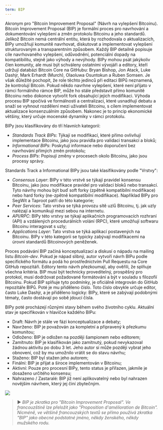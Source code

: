 ```yaml
---
term: BIP
---
```


Akronym pro "Bitcoin Improvement Proposal" (Návrh na vylepšení Bitcoinu). Bitcoin Improvement Proposal (BIP) je formální proces pro navrhování a dokumentování vylepšení a změn protokolu Bitcoinu a jeho standardů. Jelikož Bitcoin nemá centrální entitu, která by rozhodovala o aktualizacích, BIPy umožňují komunitě navrhovat, diskutovat a implementovat vylepšení strukturovaným a transparentním způsobem. Každý BIP detailně popisuje cíle navrhovaného vylepšení, odůvodnění, potenciální dopady na kompatibilitu, stejně jako výhody a nevýhody. BIPy mohou psát jakýkoliv člen komunity, ale musí být schváleny ostatními vývojáři a editory, kteří udržují databázi Bitcoin Core na GitHubu: Bryan Bishop, Jon Atack, Luke Dashjr, Mark Erhardt (Murch), Olaoluwa Osuntokun a Ruben Somsen. Je však důležité pochopit, že role těchto jedinců při editaci BIPů neznamená, že kontrolují Bitcoin. Pokud někdo navrhne vylepšení, které není přijato v rámci formálního rámce BIP, může ho stále představit přímo komunitě Bitcoinu nebo dokonce vytvořit fork obsahující jejich modifikaci. Výhoda procesu BIP spočívá ve formálnosti a centralizaci, které usnadňují debatu a snaží se vyhnout rozdělení mezi uživateli Bitcoinu, s cílem implementovat aktualizace konsenzuálním způsobem. Nakonec je to princip ekonomické většiny, který určuje mocenské dynamiky v rámci protokolu.

BIPy jsou klasifikovány do tří hlavních kategorií:
* *Standards Track BIPs*: Týkají se modifikací, které přímo ovlivňují implementace Bitcoinu, jako jsou pravidla pro validaci transakcí a bloků;
* *Informational BIPs*: Poskytují informace nebo doporučení bez navrhování přímých změn protokolu;
* *Process BIPs*: Popisují změny v procesech okolo Bitcoinu, jako jsou procesy správy.

Standards Track a Informational BIPy jsou také klasifikovány podle "Vrstvy":
* *Consensus Layer*: BIPy v této vrstvě se týkají pravidel konsensu Bitcoinu, jako jsou modifikace pravidel pro validaci bloků nebo transakcí. Tyto návrhy mohou být buď soft forky (zpětně kompatibilní modifikace) nebo hard forky (ne-zpětně kompatibilní modifikace). Například BIPy pro SegWit a Taproot patří do této kategorie;
* *Peer Services*: Tato vrstva se týká provozu sítě uzlů Bitcoinu, tj. jak uzly nalézají a komunikují mezi sebou na internetu.
* *API/RPC*: BIPy této vrstvy se týkají aplikačních programovacích rozhraní (API) a vzdálených procedurálních volání (RPC), které umožňují softwaru Bitcoinu interagovat s uzly;
* *Applications Layer*: Tato vrstva se týká aplikací postavených na Bitcoinu. BIPy v této kategorii se typicky zabývají modifikacemi na úrovni standardů Bitcoinových peněženek.

Proces podávání BIP začíná konceptualizací a diskusí o nápadu na mailing listu *Bitcoin-dev*. Pokud je nápad slibný, autor vytvoří návrh BIPu podle specifického formátu a podá ho prostřednictvím Pull Requestu na Core GitHub repozitáři. Editory tento návrh přezkoumají, aby ověřili, že splňuje všechna kritéria. BIP musí být technicky proveditelný, prospěšný pro protokol, musí dodržovat požadované formátování a být v souladu s filozofií Bitcoinu. Pokud BIP splňuje tyto podmínky, je oficiálně integrován do GitHub repozitáře BIPů. Poté je mu přiděleno číslo. Toto číslo obvykle určuje editor, často Luke Dashjr, a je přiděleno logicky: BIPy, které se zabývají podobnými tématy, často dostávají po sobě jdoucí čísla.

BIPy poté procházejí různými stavy během svého životního cyklu. Aktuální stav je specifikován v hlavičce každého BIPu:
* Draft: Návrh je stále ve fázi konceptualizace a debaty;
* Navrženo: BIP je považován za kompletní a připravený k přezkumu komunitou;
* Odloženo: BIP je odložen na později šampionem nebo editorem;
* Zamítnuto: BIP je klasifikován jako zamítnutý, pokud nevykazoval žádnou aktivitu po dobu 3 let. Jeho autor si může později vybrat jeho obnovení, což by mu umožnilo vrátit se do stavu návrhu;
* Staženo: BIP byl stažen jeho autorem;
* Finální: BIP je přijat a široce implementován v Bitcoinu;
* Aktivní: Pouze pro procesní BIPy, tento status je přiřazen, jakmile je dosaženo určitého konsensu;
* Nahrazeno / Zastaralé: BIP již není aplikovatelný nebo byl nahrazen novějším návrhem, který jej činí zbytečným.

![](../../dictionnaire/assets/25.png)

> ► *BIP je zkratka pro "Bitcoin Improvement Proposal". Ve francouzštině lze přeložit jako "Proposition d'amélioration de Bitcoin". Nicméně, ve většině francouzských textů se přímo používá zkratka "BIP" jako obecné podstatné jméno, někdy ženského, někdy mužského rodu.*